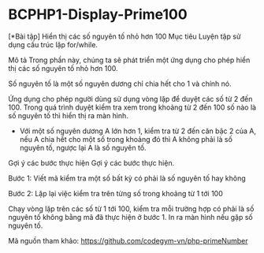 # BCPHP1-Display-Prime100

[*Bài tập] Hiển thị các số nguyên tố nhỏ hơn 100
Mục tiêu
Luyện tập sử dụng cấu trúc lặp for/while.

Mô tả
Trong phần này, chúng ta sẽ phát triển một ứng dụng cho phép hiển thị các số nguyên tố nhỏ hơn 100.

Số nguyên tố là một số nguyên dương chỉ chia hết cho 1 và chính nó.

Ứng dụng cho phép người dùng sử dụng vòng lặp để duyệt các số từ 2 đến 100. Trong quá trình duyệt kiểm tra xem trong khoảng từ 2 đến 100 số nào là số nguyên tố thì hiển thị ra màn hình.

* Với một số nguyên dương A lớn hơn 1, kiểm tra từ  2 đến căn bậc 2 của A, nếu A chia hết cho một số trong khoảng đó thì A không phải là số nguyên tố, ngược lại A là số nguyên tố.

Gợi ý các bước thực hiện
Gợi ý các bước thực hiện.

Bước 1: Viết mã kiểm tra một số bất kỳ có phải là số nguyên tố hay không

Bước 2: Lặp lại việc kiểm tra trên từng số trong khoảng từ 1 tới 100

Chạy vòng lặp trên các số từ 1 tới 100, kiểm tra mỗi trường hợp có phải là số nguyên tố không bằng mã đã thực hiện ở bước 1. In ra màn hình nếu gặp số nguyên tố.

Mã nguồn tham khảo: https://github.com/codegym-vn/php-primeNumber

